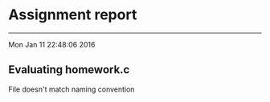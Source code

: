 # Assignment report
---
Mon Jan 11 22:48:06 2016

## Evaluating homework.c

File doesn't match naming convention

